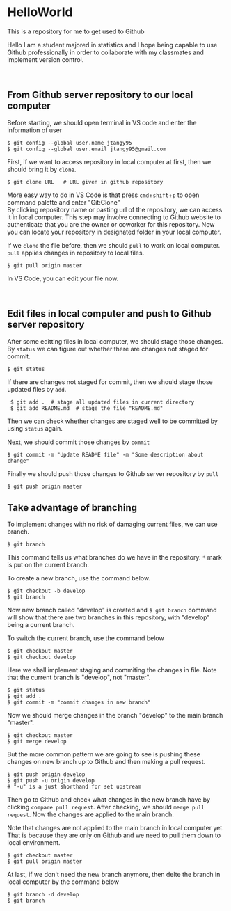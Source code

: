 # HelloWorld
This is a repository for me to get used to Github

Hello I am a student majored in statistics and I hope being capable to use Github professionally in order to collaborate with my classmates and implement version control. 

<br>

## From Github server repository to our local computer
Before starting, we should open terminal in VS code and enter the information of user

```
$ git config --global user.name jtangy95
$ git config --global user.email jtangy95@gmail.com
```

First, if we want to access repository in local computer at first, then we should bring it by `clone`. 
```
$ git clone URL   # URL given in github repository
```

More easy way to do in VS Code is that press `cmd`+`shift`+`p` to open command palette and enter "Git:Clone"  
By clicking repository name or pasting url of the repository, we can access it in local computer. This step may involve connecting to Github website to authenticate that you are the owner or coworker for this repository.
Now you can locate your repository in designated folder in your local computer.

If we `clone` the file before, then we should `pull` to work on local computer. `pull` applies changes in repository to local files. 
```
$ git pull origin master
```

 In VS Code, you can edit your file now. 

 <br>

 ## Edit files in local computer and push to Github server repository

 After some editting files in local computer, we should stage those changes. By `status` we can figure out whether there are changes not staged for commit. 
 ```
 $ git status
 ```
 If there are changes not staged for commit, then we should stage those updated files by `add`.
```
 $ git add .  # stage all updated files in current directory
 $ git add README.md  # stage the file "README.md"
```

Then we can check whether changes are staged well to be committed by using `status` again.

Next, we should commit those changes by `commit`
```
$ git commit -m "Update README file" -m "Some description about change"
```

Finally we should push those changes to Github server repository by `pull`
```
$ git push origin master
```

## Take advantage of branching

To implement changes with no risk of damaging current files, we can use branch. 

```
$ git branch
```
This command tells us what branches do we have in the repository. `*`  mark is put on the current branch.

To create a new branch, use the command below.
```
$ git checkout -b develop
$ git branch
```
Now new branch called "develop" is created and `$ git branch` command will show that there are two branches in this repository, with "develop" being a current branch. 

To switch the current branch, use the command below
```
$ git checkout master
$ git checkout develop
```
Here we shall implement staging and commiting the changes in file. Note that the current branch is "develop", not "master".

```
$ git status
$ git add .
$ git commit -m "commit changes in new branch"
```

Now we should merge changes in the branch "develop" to the main branch "master".

```
$ git checkout master
$ git merge develop
```

But the more common pattern we are going to see is pushing these changes on new branch up to Github and then making a pull request.
```
$ git push origin develop
$ git push -u origin develop   
# "-u" is a just shorthand for set upstream
```
Then go to Github and check what changes in the new branch have by clicking `compare pull request`. After checking, we should `merge pull request`. Now the changes are applied to the main branch. 

Note that changes are not applied to the main branch in local computer yet. That is because they are only on Github and we need to pull them down to local environment.

```
$ git checkout master
$ git pull origin master
```
At last, if we don't need the new branch anymore, then delte the branch in local computer by the command below
```
$ git branch -d develop
$ git branch
```
